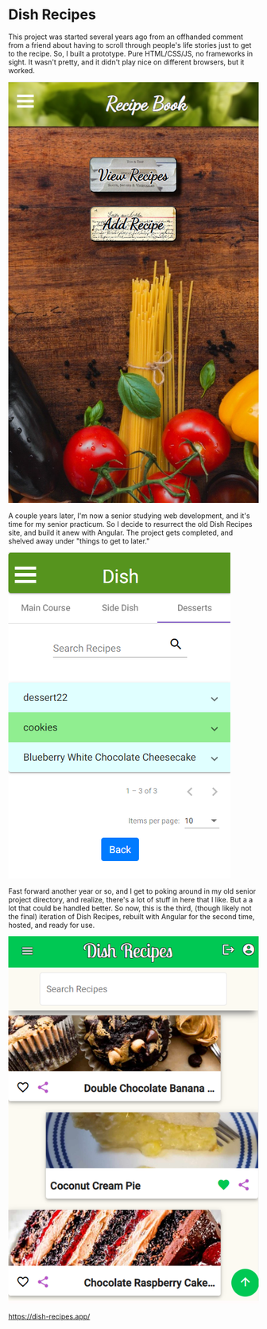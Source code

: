 # Dish Recipes

This project was started several years ago from an offhanded comment from a friend about having to scroll through people's life stories just to get to the recipe.
So, I built a prototype. Pure HTML/CSS/JS, no frameworks in sight. It wasn't pretty, and it didn't play nice on different browsers, but it worked. 

![alt text](https://github.com/Flint64/Dish-Recipes-Public/blob/main/original_recipe_site.png?raw=true)

A couple years later, I'm now a senior studying web development, and it's time for my senior practicum. So I decide to resurrect the old Dish Recipes site, and build
it anew with Angular. The project gets completed, and shelved away under "things to get to later."

![alt text](https://github.com/Flint64/Dish-Recipes-Public/blob/main/recipe_site_1.png?raw=true)

Fast forward another year or so, and I get to poking around in my old senior project directory, and realize, there's a lot of stuff in here that I like. But a a lot
that could be handled better. So now, this is the third, (though likely not the final) iteration of Dish Recipes, rebuilt with Angular for the second time,
hosted, and ready for use.

![alt text](https://github.com/Flint64/Dish-Recipes-Public/blob/main/new%20recipe%20pic.png?raw=true)

https://dish-recipes.app/
